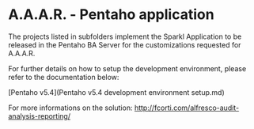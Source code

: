 A.A.A.R. - Pentaho application
===

The projects listed in subfolders implement the Sparkl Application to be released in the Pentaho BA Server for the customizations requested for A.A.A.R.

For further details on how to setup the development environment, please refer to the documentation below:

[Pentaho v5.4](Pentaho v5.4 development environment setup.md)

For more informations on the solution:
http://fcorti.com/alfresco-audit-analysis-reporting/
